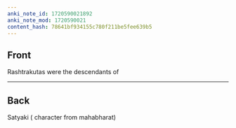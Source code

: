 ```yaml
---
anki_note_id: 1720590021892
anki_note_mod: 1720590021
content_hash: 78641bf934155c780f211be5fee639b5
---
```


## Front

Rashtrakutas were the descendants of

<hr/>

## Back

Satyaki ( character from mahabharat)